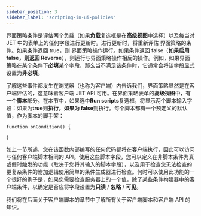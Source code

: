 ```yaml
---
sidebar_position: 3
sidebar_label: 'scripting-in-ui-policies'
---
```

界面策略条件是评估两个负载（如果**负载**复选框是在**高级视图**中选择）以及每当对 JET 中的表单上的任何字段进行更新时。进行更新时，将重新评估 界面策略的条件。如果条件返回 true，则 界面策略操作运行。如果条件返回 false（**如果启用 false，则返回 Reverse**），则运行与界面策略操作相反的操作。例如，如果界面策略在某个条件下**必填**某个字段，那么当不满足该条件时，它通常会将该字段显式设置为**非必填**。

了解这些事件都发生在浏览器（也称为客户端）内告诉我们，界面策略显然是在客户端评估的，这意味着客户端 JET API 可用。在界面策略表单的**高级视图**中，有一个**脚本**部分。在本节中，如果选中**Run scripts**复选框，将显示两个脚本输入字段：如果为**true**则**执行，如果为 false**则执行。每个脚本都有一个预定义的默认值，作为脚本的脚手架：

```
function onCondition() {

}
```

<!-- ![image-20220510114125407](../../static/img/scripting-in-ui-policies.assets/image-20220510114125407.png) -->

如上一节所述，您在该函数内部编写的任何代码都将在客户端执行，因此可以访问与任何客户端脚本相同的 API。使用这些脚本字段，您可以定义在非脚本条件为真或假时触发的功能（取决于您将其输入的脚本字段），以及用于检查您无法检查的更复杂条件的附加逻辑使用简单的条件生成器进行检查。何时可以使用此功能的一个很好的例子是，如果您需要检查服务器上的一个值，除了某些条件构建器中的客户端条件，以确定是否应将字段设置为**只读** / **忽略** / **可见**。

我们将在后面关于客户端脚本的章节中了解所有关于客户端脚本和客户端 API 的知识。
